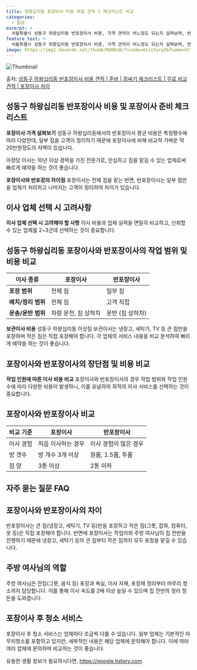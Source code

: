 ```yaml
---
title: 하왕십리동 포장이사 비용 무료 견적 | 체크리스트 비교
categories:
  - 일상
excerpt: >
  서울특별시 성동구 하왕십리동 반포장이사 비용, 가격 견적이 어느정도 되는지 살펴보며, 반포장이사를 준비함에 있어 짐싸기 준비 체크리스트가 무엇인지 보겠습니다. 마지막으로 포장이사와 차이점을 통해 무료 비교견적으로 어떤 것이 더 합리적인 선택인지 공유 드립니다.성동구 하왕십리동 포장이사 견적 샘플 보기 👈 클릭성동구 하왕십리동 포장이사 가격 살펴보기 👈 클릭성동구 하왕십리동 반포장이사 평균 이사 비용평수성동구 하왕십리동 평균 이사 비용원룸 이사9평 이하 (1톤)30만원~투룸/쓰리룸 이사16평 ~ 20평 (2.5톤)80만원~쓰리룸 이사21평 (5톤) ~110만원~우리집 무료 이사견적 받기 👈 클릭성동구 하왕십리동 포장 vs 반포장: 가장 큰 차이점포장이사는 전체 짐을 담당하는 반면, 반포장이사는 일부 ..
feature_text: >
  서울특별시 성동구 하왕십리동 반포장이사 비용, 가격 견적이 어느정도 되는지 살펴보며, 반포장이사를 준비함에 있어 짐싸기 준비 체크리스트가 무엇인지 보겠습니다. 마지막으로 포장이사와 차이점을 통해 무료 비교견적으로 어떤 것이 더 합리적인 선택인지 공유 드립니다.성동구 하왕십리동 포장이사 견적 샘플 보기 👈 클릭성동구 하왕십리동 포장이사 가격 살펴보기 👈 클릭성동구 하왕십리동 반포장이사 평균 이사 비용평수성동구 하왕십리동 평균 이사 비용원룸 이사9평 이하 (1톤)30만원~투룸/쓰리룸 이사16평 ~ 20평 (2.5톤)80만원~쓰리룸 이사21평 (5톤) ~110만원~우리집 무료 이사견적 받기 👈 클릭성동구 하왕십리동 포장 vs 반포장: 가장 큰 차이점포장이사는 전체 짐을 담당하는 반면, 반포장이사는 일부 ..
image: https://img1.daumcdn.net/thumb/R800x0/?scode=mtistory2&fname=https%3A%2F%2Fblog.kakaocdn.net%2Fdn%2FJcC8P%2FbtsHdebdGYr%2FgCD8yHq9ouskpYLG7bVKIk%2Fimg.webp
---
```


![Thumbnail](https://img1.daumcdn.net/thumb/R800x0/?scode=mtistory2&fname=https%3A%2F%2Fblog.kakaocdn.net%2Fdn%2FJcC8P%2FbtsHdebdGYr%2FgCD8yHq9ouskpYLG7bVKIk%2Fimg.webp)

<p>출처: <a href="https://qoogle.tistory.com/9932" rel="dofollow">성동구 하왕십리동 반포장이사 비용 견적 | 준비 | 짐싸기 체크리스트 | 무료 비교견적 | 포장이사 차이</a> </p>

## 성동구 하왕십리동 반포장이사 비용 및 포장이사 준비 체크리스트

**포장이사 가격 살펴보기** 성동구 하왕십리동에서의 반포장이사 평균 비용은 특정평수에 따라 다양한데, 일부 짐을 고객이 정리하기 때문에
포장이사에 비해 비교적 가벼운 약 20만원정도의 차액이 있습니다.

아정당 이사는 10년 이상 경력을 가진 전문가로, 안심하고 짐을 맡길 수 있는 업체로써 빠르게 예약을 하는 것이 좋습니다.

**포장이사와 반포장의 차이점** 포장이사는 전체 짐을 맡는 반면, 반포장이사는 일부 짐만을 업체가 처리하고 나머지는 고객이 정리하여 차이가
있습니다.

## 이사 업체 선택 시 고려사항

**이사 업체 선택 시 고려해야 할 사항** 이사 비용과 업체 실력을 면밀히 비교하고, 신뢰할 수 있는 업체를 2~3군데 선택하는 것이
중요합니다.

## 성동구 하왕십리동 포장이사와 반포장이사의 작업 범위 및 비용 비교

**이사 종류** | **포장이사** | **반포장이사**  
---|---|---  
**포장 범위** | 전체 짐 | 일부 짐  
**배치/정리 범위** | 전체 짐 | 고객 직접  
**운송/운반 범위** | 차량 운전, 짐 상하차 | 운반 (짐 상하차)  
  
**보관이사 비용** 성동구 하왕십리동 이삿짐 보관이사는 냉장고, 세탁기, TV 등 큰 짐만을 포장하며 작은 짐은 직접 포장해야 합니다. 각
업체의 서비스 내용을 비교 분석하여 빠르게 예약을 하는 것이 좋습니다.

## 포장이사와 반포장이사의 장단점 및 비용 비교

**작업 인원에 따른 이사 비용 비교** 포장이사와 반포장이사의 경우 작업 범위와 작업 인원 수에 따라 다양한 비용이 발생하니, 이를
유념하여 최적의 이사 서비스를 선택하는 것이 중요합니다.

## 포장이사와 반포장이사 비교

**비교 기준** | **포장이사** | **반포장이사**  
---|---|---  
이사 경험 | 처음 이사하는 경우 | 이사 경험이 많은 경우  
방 갯수 | 방 개수 3개 이상 | 원룸, 1.5룸, 투룸  
짐 양 | 3톤 이상 | 2톤 이하  
  
## 자주 묻는 질문 FAQ

## 포장이사와 반포장이사의 차이

반포장이사는 큰 짐(냉장고, 세탁기, TV 등)만을 포장하고 작은 짐(그릇, 잡화, 컴퓨터, 옷 등)은 직접 포장해야 합니다. 반면에
포장이사는 작업자와 주방 여사님이 집 전반을 진행하기 때문에 냉장고, 세탁기 등의 큰 짐부터 작은 짐까지 모두 포장을 맡길 수 있습니다.

## 주방 여사님의 역할

주방 여사님은 잔짐(그릇, 음식 등) 포장과 욕실, 이사 자재, 포장재 정리부터 마무리 청소까지 담당합니다. 이를 통해 이사 속도를 2배
이상 높일 수 있으며 집 전반의 정리 정돈을 도와줍니다.

## 포장이사 후 청소 서비스

포장이사 후 청소 서비스는 업체마다 조금씩 다를 수 있습니다. 일부 업체는 기본적인 마무리청소를 포함하고 있지만, 세부적인 내용은 해당
업체에 문의해야 합니다. 이에 따라 여러 업체에 문의하며 비교하는 것이 좋습니다.



 

유용한 생활 정보가 필요하시다면, <a href="https://qoogle.tistory.com" rel="dofollow">https://qoogle.tistory.com</a>


